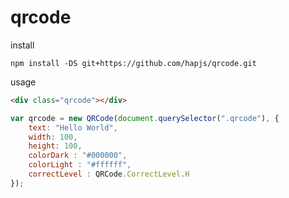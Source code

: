 # qrcode

install 

```shell
npm install -DS git+https://github.com/hapjs/qrcode.git
```

usage

```html
<div class="qrcode"></div>
```

```js
var qrcode = new QRCode(document.querySelector(".qrcode"), {
    text: "Hello World",
    width: 100,
    height: 100,
    colorDark : "#000000",
    colorLight : "#ffffff",
    correctLevel : QRCode.CorrectLevel.H
});
```
